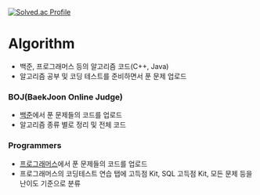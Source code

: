 [![Solved.ac Profile](http://mazassumnida.wtf/api/v2/generate_badge?boj=seyeonmon)](https://solved.ac/seyeonmon)   

# Algorithm
* 백준, 프로그래머스 등의 알고리즘 코드(C++, Java)
* 알고리즘 공부 및 코딩 테스트를 준비하면서 푼 문제 업로드

### BOJ(BaekJoon Online Judge)
* [백준](https://www.acmicpc.net/)에서 푼 문제들의 코드를 업로드 
* 알고리즘 종류 별로 정리 및 전체 코드 

### Programmers
* [프로그래머스](https://programmers.co.kr/learn/challenges)에서 푼 문제들의 코드를 업로드  
* 프로그래머스의 코딩테스트 연습 탭에 고득점 Kit, SQL 고득점 Kit, 모든 문제 등을 난이도 기준으로 분류
